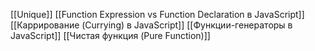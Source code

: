 [[Unique]]
[[Function Expression vs Function Declaration в JavaScript]]
[[Каррирование (Currying) в JavaScript]]
[[Функции-генераторы в JavaScript]]
[[Чистая функция (Pure Function)]]
